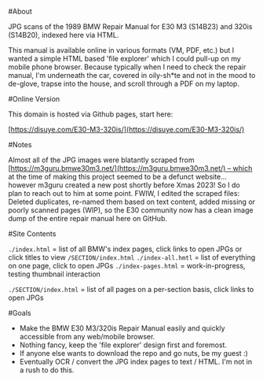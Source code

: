 #About

JPG scans of the 1989 BMW Repair Manual for E30 M3 (S14B23) and 320is (S14B20), indexed here via HTML.

This manual is available online in various formats (VM, PDF, etc.) but I wanted a simple HTML based 'file explorer' which I could pull-up on my mobile phone browser. Because typically when I need to check the repair manual, I'm underneath the car, covered in oily-sh*te and not in the mood to de-glove, trapse into the house, and scroll through a PDF on my laptop.

#Online Version

This domain is hosted via Github pages, start here:

[https://disuye.com/E30-M3-320is/](https://disuye.com/E30-M3-320is/)

#Notes

Almost all of the JPG images were blatantly scraped from [https://m3guru.bmwe30m3.net/](https://m3guru.bmwe30m3.net/) – which at the time of making this project seemed to be a defunct website... however m3guru created a new post shortly before Xmas 2023! So I do plan to reach out to him at some point. 
          FWIW, I edited the scraped files: Deleted duplicates, re-named them based on text content, added missing or poorly scanned pages (WIP), so the E30 community now has a clean image dump of the entire repair manual here on GitHub.

#Site Contents

`./index.html` = list of all BMW's index pages, click links to open JPGs or click titles to view `/SECTION/index.html`
`./index-all.hmtl` = list of everything on one page, click to open JPGs
`./index-pages.html` = work-in-progress, testing thumbnail interaction

`./SECTION/index.html` = list of all pages on a per-section basis, click links to open JPGs

#Goals

* Make the BMW E30 M3/320is Repair Manual easily and quickly accessible from any web/mobile browser.
* Nothing fancy, keep the 'file explorer' design first and foremost.
* If anyone else wants to download the repo and go nuts, be my guest :)
* Eventually OCR / convert the JPG index pages to text / HTML. I'm not in a rush to do this.
